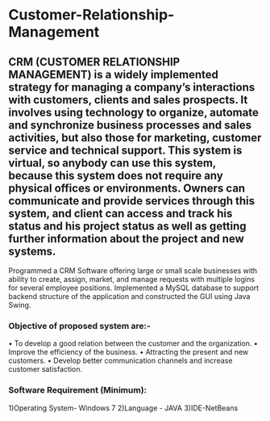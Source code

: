 # Customer-Relationship-Management

## CRM (CUSTOMER RELATIONSHIP MANAGEMENT) is a widely implemented strategy for managing a company’s interactions with customers, clients and sales prospects. It involves using technology to organize, automate and synchronize business processes and sales activities, but also those for marketing, customer service and technical support. This system is virtual, so anybody can use this system, because this system does not require any physical offices or environments. Owners can communicate and provide services through this system, and client can access and track his status and his project status as well as getting further information about the project and new systems.
Programmed a CRM Software offering large or small scale businesses with ability to create, assign, market, and manage requests with multiple logins for several employee positions. Implemented a MySQL database to support backend structure of the application and constructed the GUI using Java Swing.

### Objective of proposed system are:-
• To develop a good relation between the customer and the organization.
• Improve the efficiency of the business.
• Attracting the present and new customers.
• Develop better communication channels and increase customer satisfaction.

### Software Requirement (Minimum):
1)Operating System- Windows 7
2)Language - JAVA
3)IDE-NetBeans
